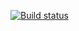 [![Build status](https://ci.appveyor.com/api/projects/status/8x4upb6jd5wra0av?svg=true)](https://ci.appveyor.com/project/Goglbum/ci-step1-3)
